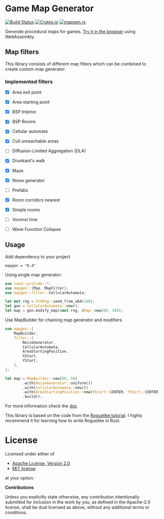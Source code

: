 # Game Map Generator

[![Build Status](https://travis-ci.org/klangner/mapgen.rs.svg?branch=master)](https://travis-ci.org/klangner/mapgen.rs)
[![Crates.io](https://img.shields.io/crates/v/mapgen.svg)](https://crates.io/crates/mapgen) 
[![mapgen.rs](https://docs.rs/mapgen/badge.svg)](https://docs.rs/mapgen/)

Generate procedural maps for games. [Try it in the browser](https://klangner.github.io/mapgen.rs/) using WebAssembly.


## Map filters

This library consists of different map filters which can be combined to create custom map generator.

### Implemented filters

  * [x] Area exit point
  * [x] Area starting point
  * [x] BSP Interior
  * [x] BSP Rooms
  * [x] Cellular automata
  * [x] Cull unreachable areas
  * [ ] Diffusion-Limited Aggregation (DLA)
  * [x] Drunkard's walk
  * [x] Maze
  * [x] Noise generator
  * [ ] Prefabs
  * [x] Room corridors nearest
  * [x] Simple rooms
  * [ ] Voronoi hive
  * [ ] Wave Function Collapse


## Usage

Add dependency to your project
```
mapgen = "0.4"
```

Using single map generator:

```rust
use rand::prelude::*;
use mapgen::{Map, MapFilter};
use mapgen::filter::CellularAutomata;

let mut rng = StdRng::seed_from_u64(100);
let gen = CellularAutomata::new();
let map = gen.modify_map(&mut rng, &Map::new(80, 50));
```

Use MapBuilder for chaining map generator and modifiers

```rust
use mapgen::{
    MapBuilder,
    filter::{
        NoiseGenerator, 
        CellularAutomata,
        AreaStartingPosition,
        XStart, 
        YStart,
    },
};

let map = MapBuilder::new(80, 50)
        .with(NoiseGenerator::uniform())
        .with(CellularAutomata::new())
        .with(AreaStartingPosition::new(XStart::CENTER, YStart::CENTER))
        .build();
```

For more information check the [doc](https://docs.rs/mapgen)


This library is based on the code from the [Roguelike tutorial](https://github.com/thebracket/rustrogueliketutorial).
I highly recommend it for learning how to write Roguelike in Rust.


# License

Licensed under either of

 * [Apache License, Version 2.0](http://www.apache.org/licenses/LICENSE-2.0)
 * [MIT license](http://opensource.org/licenses/MIT)

at your option.


**Contributions**

Unless you explicitly state otherwise, any contribution intentionally submitted
for inclusion in the work by you, as defined in the Apache-2.0 license, shall be
dual licensed as above, without any additional terms or conditions.
